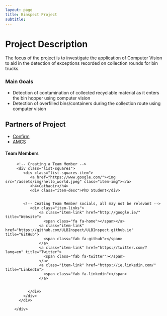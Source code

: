 ```yaml
---
layout: page
title: Binspect Project
subtitle: 
---
```


# Project Description
The focus of the project is to investigate the application of Computer Vision to aid in the detection of exceptions recorded on collection rounds for bin trucks. 

### Main Goals
- Detection of contamination of collected recyclable material as it enters the bin hopper using computer vision
- Detection of overfilled bins/containers during the collection route using computer vision  


<!-- <img src="/assets/img/hello_world.jpeg"> -->


## Partners of Project
- [Confirm](https://confirm.ie/)
- [AMCS](https://www.amcsgroup.com/)

#### Team Members 


<div class="container-fluid">
   
   <div class="row" >
         
         <!-- Creating a Team Member -->
         <div class="list-squares">
            <div class="list-squares-item">
               <a href="https://www.google.com/"><img src="/assets/img/hello_world.jpeg" class="item-img"></a>
               <h4>Cathaoir</h4>
               <div class="item-desc">PhD Student</div>
              
                 
            <!-- Ceating Team Member socials, all may not be relevant -->
               <div class="item-links">
                   <a class="item-link" href="http://google.ie/" title="Website">
                     <span class="fa fa-home"></span></a>
                   <a class="item-link" href="https://github.com/ULBInspect/ULBInspect.github.io" title="GitHub">
                     <span class="fab fa-github"></span>
                   </a>
                   <a class="item-link" href="https://twitter.com/?lang=en" title="Twitter">
                     <span class="fab fa-twitter"></span>
                   </a>
                   <a class="item-link" href="https://ie.linkedin.com/" title="LinkedIn">
                     <span class="fab fa-linkedin"></span>
                   </a>
                  
                  
              </div>
            </div>
          </div>
     
        </div>
</div>
